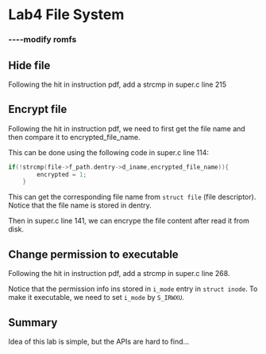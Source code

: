 # Lab4 File System
### ----modify romfs

## Hide file
Following the hit in instruction pdf, add a strcmp in super.c line 215

## Encrypt file
Following the hit in instruction pdf, we need to first get the file name and then compare it to encrypted_file_name.

This can be done using the following code in super.c line 114:
```C
if(!strcmp(file->f_path.dentry->d_iname,encrypted_file_name)){
		encrypted = 1;
	}
```
This can get the corresponding file name from `struct file` (file descriptor). Notice that the file name is stored in dentry.

Then in super.c line 141, we can encrype the file content after read it from disk.

## Change permission to executable
Following the hit in instruction pdf, add a strcmp in super.c line 268.

Notice that the permission info ins stored in `i_mode` entry in `struct inode`. To make it executable, we need to set `i_mode` by `S_IRWXU`.

## Summary
Idea of this lab is simple, but the APIs are hard to find...